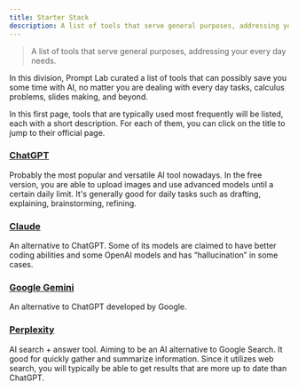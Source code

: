 ```yaml
---
title: Starter Stack
description: A list of tools that serve general purposes, addressing your every day needs.
---
```

> A list of tools that serve general purposes, addressing your every day needs.

In this division, Prompt Lab curated a list of tools that can possibly save you some time with AI, no matter you are dealing with every day tasks, calculus problems, slides making, and beyond.

In this first page, tools that are typically used most frequently will be listed, each with a short description. For each of them, you can click on the title to jump to their official page.

### [ChatGPT](https://chatgpt.com/)

Probably the most popular and versatile AI tool nowadays. In the free version, you are able to upload images and use advanced models until a certain daily limit. It's generally good for daily tasks such as drafting, explaining, brainstorming, refining.

### [Claude](https://claude.ai/new)

An alternative to ChatGPT. Some of its models are claimed to have better coding abilities and some OpenAI models and has “hallucination” in some cases.

### [Google Gemini](https://gemini.google.com/app)

An alternative to ChatGPT developed by Google.

### [Perplexity](https://www.perplexity.ai/)

AI search + answer tool. Aiming to be an AI alternative to Google Search. It good for quickly gather and summarize information. Since it utilizes web search, you will typically be able to get results that are more up to date than ChatGPT.

